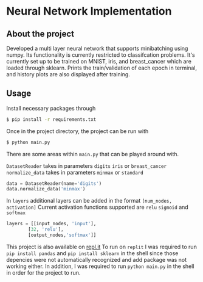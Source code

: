 # Neural Network Implementation

## About the project
Developed a multi layer neural network that supports minibatching using numpy. Its functionality is currently restricted to classifcation problems. It's currently set up to be trained on MNIST, iris, and breast_cancer which are loaded through sklearn. Prints the train/validation of each epoch in terminal, and history plots are also displayed after training.

## Usage
Install necessary packages through
```sh
$ pip install -r requirements.txt
```
Once in the project directory, the project can be run with
```sh
$ python main.py
```
There are some areas within `main.py` that can be played around with.

`DatasetReader` takes in parameters `digits` `iris` or `breast_cancer`
`normalize_data` takes in parameters `minmax` or `standard`
```python
data = DatasetReader(name='digits')
data.normalize_data('minmax')
```
In `layers` additional layers can be added in the format `[num_nodes, activation]`
Current activation functions supported are `relu` `sigmoid` and `softmax`
```python
layers = [[input_nodes, 'input'],
        [32, 'relu'],
        [output_nodes,'softmax']]
```


This project is also available on [repl.it](https://repl.it/@eliaspk/Neural-Network-Implementation#main.py)
To run on `replit` I was required to run `pip install pandas` and `pip install sklearn` in the shell since those depencies were not automatically recognized and add package was not working either.
In addition, I was required to run `python main.py` in the shell in order for the project to run.
